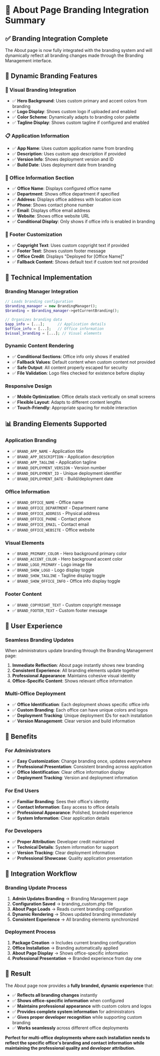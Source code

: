 # 🎨 About Page Branding Integration Summary

## ✅ **Branding Integration Complete**

The About page is now fully integrated with the branding system and will dynamically reflect all branding changes made through the Branding Management interface.

## 🔄 **Dynamic Branding Features**

### **🎨 Visual Branding Integration**
- ✅ **Hero Background**: Uses custom primary and accent colors from branding
- ✅ **Logo Display**: Shows custom logo if uploaded and enabled
- ✅ **Color Scheme**: Dynamically adapts to branding color palette
- ✅ **Tagline Display**: Shows custom tagline if configured and enabled

### **📋 Application Information**
- ✅ **App Name**: Uses custom application name from branding
- ✅ **Description**: Uses custom app description if provided
- ✅ **Version Info**: Shows deployment version and ID
- ✅ **Build Date**: Uses deployment date from branding

### **🏢 Office Information Section**
- ✅ **Office Name**: Displays configured office name
- ✅ **Department**: Shows office department if specified
- ✅ **Address**: Displays office address with location icon
- ✅ **Phone**: Shows contact phone number
- ✅ **Email**: Displays office email address
- ✅ **Website**: Shows office website URL
- ✅ **Conditional Display**: Only shows if office info is enabled in branding

### **📄 Footer Customization**
- ✅ **Copyright Text**: Uses custom copyright text if provided
- ✅ **Footer Text**: Shows custom footer message
- ✅ **Office Credit**: Displays "Deployed for [Office Name]"
- ✅ **Fallback Content**: Shows default text if custom text not provided

## 🔧 **Technical Implementation**

### **Branding Manager Integration**
```php
// Loads branding configuration
$branding_manager = new BrandingManager();
$branding = $branding_manager->getCurrentBranding();

// Organizes branding data
$app_info = [...];      // Application details
$office_info = [...];   // Office information
$visual_branding = [...]; // Visual elements
```

### **Dynamic Content Rendering**
- ✅ **Conditional Sections**: Office info only shows if enabled
- ✅ **Fallback Values**: Default content when custom content not provided
- ✅ **Safe Output**: All content properly escaped for security
- ✅ **File Validation**: Logo files checked for existence before display

### **Responsive Design**
- ✅ **Mobile Optimization**: Office details stack vertically on small screens
- ✅ **Flexible Layout**: Adapts to different content lengths
- ✅ **Touch-Friendly**: Appropriate spacing for mobile interaction

## 📊 **Branding Elements Supported**

### **Application Branding**
- ✅ `BRAND_APP_NAME` - Application title
- ✅ `BRAND_APP_DESCRIPTION` - Application description
- ✅ `BRAND_APP_TAGLINE` - Application tagline
- ✅ `BRAND_DEPLOYMENT_VERSION` - Version number
- ✅ `BRAND_DEPLOYMENT_ID` - Unique deployment identifier
- ✅ `BRAND_DEPLOYMENT_DATE` - Build/deployment date

### **Office Information**
- ✅ `BRAND_OFFICE_NAME` - Office name
- ✅ `BRAND_OFFICE_DEPARTMENT` - Department name
- ✅ `BRAND_OFFICE_ADDRESS` - Physical address
- ✅ `BRAND_OFFICE_PHONE` - Contact phone
- ✅ `BRAND_OFFICE_EMAIL` - Contact email
- ✅ `BRAND_OFFICE_WEBSITE` - Office website

### **Visual Elements**
- ✅ `BRAND_PRIMARY_COLOR` - Hero background primary color
- ✅ `BRAND_ACCENT_COLOR` - Hero background accent color
- ✅ `BRAND_LOGO_PRIMARY` - Logo image file
- ✅ `BRAND_SHOW_LOGO` - Logo display toggle
- ✅ `BRAND_SHOW_TAGLINE` - Tagline display toggle
- ✅ `BRAND_SHOW_OFFICE_INFO` - Office info display toggle

### **Footer Content**
- ✅ `BRAND_COPYRIGHT_TEXT` - Custom copyright message
- ✅ `BRAND_FOOTER_TEXT` - Custom footer message

## 🎯 **User Experience**

### **Seamless Branding Updates**
When administrators update branding through the Branding Management page:

1. **Immediate Reflection**: About page instantly shows new branding
2. **Consistent Experience**: All branding elements update together
3. **Professional Appearance**: Maintains cohesive visual identity
4. **Office-Specific Content**: Shows relevant office information

### **Multi-Office Deployment**
- ✅ **Office Identification**: Each deployment shows specific office info
- ✅ **Custom Branding**: Each office can have unique colors and logos
- ✅ **Deployment Tracking**: Unique deployment IDs for each installation
- ✅ **Version Management**: Clear version and build information

## 🌟 **Benefits**

### **For Administrators**
- ✅ **Easy Customization**: Change branding once, updates everywhere
- ✅ **Professional Presentation**: Consistent branding across application
- ✅ **Office Identification**: Clear office information display
- ✅ **Deployment Tracking**: Version and deployment information

### **For End Users**
- ✅ **Familiar Branding**: Sees their office's identity
- ✅ **Contact Information**: Easy access to office details
- ✅ **Professional Appearance**: Polished, branded experience
- ✅ **System Information**: Clear application details

### **For Developers**
- ✅ **Proper Attribution**: Developer credit maintained
- ✅ **Technical Details**: System information for support
- ✅ **Version Tracking**: Clear deployment information
- ✅ **Professional Showcase**: Quality application presentation

## 🔄 **Integration Workflow**

### **Branding Update Process**
1. **Admin Updates Branding** → Branding Management page
2. **Configuration Saved** → branding_custom.php file
3. **About Page Loads** → Reads current branding configuration
4. **Dynamic Rendering** → Shows updated branding immediately
5. **Consistent Experience** → All branding elements synchronized

### **Deployment Process**
1. **Package Creation** → Includes current branding configuration
2. **Office Installation** → Branding automatically applied
3. **About Page Display** → Shows office-specific information
4. **Professional Presentation** → Branded experience from day one

## 🎉 **Result**

The About page now provides a **fully branded, dynamic experience** that:

- ✅ **Reflects all branding changes** instantly
- ✅ **Shows office-specific information** when configured
- ✅ **Maintains professional appearance** with custom colors and logos
- ✅ **Provides complete system information** for administrators
- ✅ **Gives proper developer recognition** while supporting custom branding
- ✅ **Works seamlessly** across different office deployments

**Perfect for multi-office deployments where each installation needs to reflect the specific office's branding and contact information while maintaining the professional quality and developer attribution.**